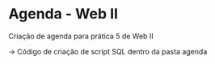 # Agenda - Web II

Criação de agenda para prática 5 de Web II

-> Código de criação de script SQL dentro da pasta agenda
